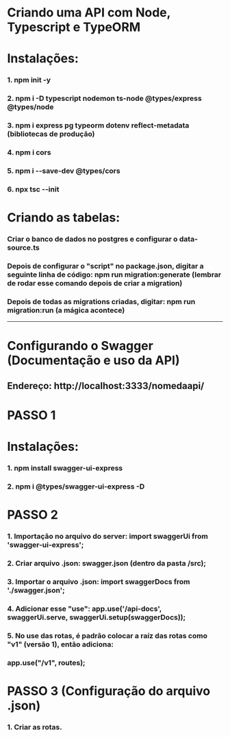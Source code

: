 # Criando uma API com Node, Typescript e TypeORM

# Instalações:
### 1. npm init -y
### 2. npm i -D typescript nodemon ts-node @types/express @types/node
### 3. npm i express pg typeorm dotenv reflect-metadata (bibliotecas de produção)
### 4. npm i cors
### 5. npm i --save-dev @types/cors
### 6. npx tsc --init

# Criando as tabelas:
### Criar o banco de dados no postgres e configurar o data-source.ts
### Depois de configurar o "script" no package.json, digitar a seguinte linha de código: npm run migration:generate (lembrar de rodar esse comando depois de criar a migration)
### Depois de todas as migrations criadas, digitar: npm run migration:run (a mágica acontece)

---

# Configurando o Swagger (Documentação e uso da API)

## Endereço: http://localhost:3333/nomedaapi/

# PASSO 1

# Instalações:
### 1. npm install swagger-ui-express
### 2. npm i @types/swagger-ui-express -D

# PASSO 2

### 1. Importação no arquivo do server: import swaggerUi from 'swagger-ui-express';
### 2. Criar arquivo .json: swagger.json (dentro da pasta /src);
### 3. Importar o arquivo .json: import swaggerDocs from './swagger.json';
### 4. Adicionar esse "use": app.use('/api-docs', swaggerUi.serve, swaggerUi.setup(swaggerDocs));
### 5. No use das rotas, é padrão colocar a raíz das rotas como "v1" (versão 1), então adiciona: 
###    app.use("/v1", routes);

# PASSO 3 (Configuração do arquivo .json)

### 1. Criar as rotas.





